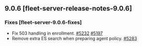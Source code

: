 ## 9.0.6 [fleet-server-release-notes-9.0.6]

### Fixes [fleet-server-9.0.6-fixes]

* Fix 503 handling in enrollment. [#5232](https://github.com/elastic/fleet-server/pull/5232) [#5197](https://github.com/elastic/fleet-server/issues/5197)
* Remove extra ES search when preparing agent policy. [#5283](https://github.com/elastic/fleet-server/pull/5283)

